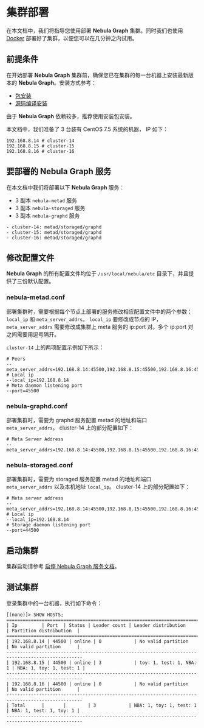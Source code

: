# 集群部署

在本文档中，我们将指导您使用部署 **Nebula Graph** 集群。同时我们也使用 [Docker](https://github.com/vesoft-inc/nebula-docker-compose/blob/master/README_zh-CN.md) 部署好了集群，以便您可以在几分钟之内试用。

## 前提条件

在开始部署 **Nebula Graph** 集群前，确保您已在集群的每一台机器上安装最新版本的 **Nebula Graph**。安装方式参考：

- [包安装](1.install-with-rpm-deb.md)
- [源码编译安装](../1.build/1.build-source-code.md)

由于 **Nebula Graph** 依赖较多，推荐使用安装包安装。

本文档中，我们准备了 3 台装有 CentOS 7.5 系统的机器， IP 如下：

```text
192.168.8.14 # cluster-14
192.168.8.15 # cluster-15
192.168.8.16 # cluster-16
```

## 要部署的 Nebula Graph 服务

在本文档中我们将部署以下 **Nebula Graph** 服务：

- 3 副本 `nebula-metad` 服务
- 3 副本 `nebula-storaged` 服务
- 3 副本 `nebula-graphd` 服务

```text
- cluster-14: metad/storaged/graphd
- cluster-15: metad/storaged/graphd
- cluster-16: metad/storaged/graphd
```

## 修改配置文件

**Nebula Graph** 的所有配置文件均位于 `/usr/local/nebula/etc` 目录下，并且提供了三份默认配置。

### nebula-metad.conf

部署集群时，需要根据每个节点上部署的服务修改相应配置文件中的两个参数： `local_ip` 和 `meta_server_addrs`。 `local_ip` 要修改成节点的 IP， `meta_server_addrs` 需要修改成集群上 meta 服务的 ip:port 对。多个 ip:port 对之间需要用逗号隔开。

`cluster-14` 上的两项配置示例如下所示：

```text
# Peers
--meta_server_addrs=192.168.8.14:45500,192.168.8.15:45500,192.168.8.16:45500
# Local ip
--local_ip=192.168.8.14
# Meta daemon listening port
--port=45500
```

### nebula-graphd.conf

部署集群时，需要为 graphd 服务配置 metad 的地址和端口 `meta_server_addrs`。 cluster-14 上的部分配置如下：

```text
# Meta Server Address
--meta_server_addrs=192.168.8.14:45500,192.168.8.15:45500,192.168.8.16:45500
```

### nebula-storaged.conf

部署集群时，需要为 storaged 服务配置 metad 的地址和端口 `meta_server_addrs` 以及本机地址 `local_ip`。 cluster-14 上的部分配置如下：

```text
# Meta server address
--meta_server_addrs=192.168.8.14:45500,192.168.8.15:45500,192.168.8.16:45500
# Local ip
--local_ip=192.168.8.14
# Storage daemon listening port
--port=44500
```

## 启动集群

集群启动请参考 [启停 Nebula Graph 服务文档](2.start-stop-service.md)。

## 测试集群

登录集群中的一台机器，执行如下命令：

```ngql
[(none)]> SHOW HOSTS;
==================================================================================================
| Ip         | Port  | Status | Leader count | Leader distribution     | Partition distribution  |
==================================================================================================
| 192.168.8.14 | 44500 | online | 0            | No valid partition      | No valid partition      |
--------------------------------------------------------------------------------------------------
| 192.168.8.15 | 44500 | online | 3            | toy: 1, test: 1, NBA: 1 | NBA: 1, toy: 1, test: 1 |
--------------------------------------------------------------------------------------------------
| 192.168.8.16 | 44500 | online | 0            | No valid partition      | No valid partition      |
--------------------------------------------------------------------------------------------------
| Total      |       |        | 3            | NBA: 1, toy: 1, test: 1 | NBA: 1, test: 1, toy: 1 |
--------------------------------------------------------------------------------------------------
```
